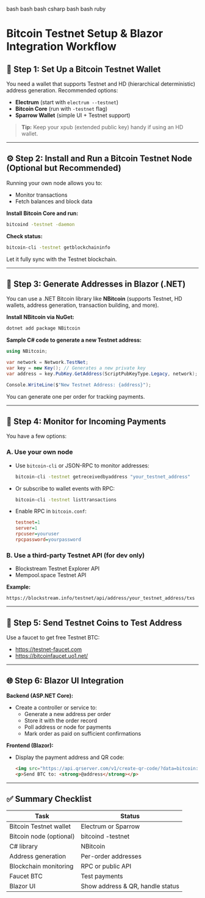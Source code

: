 bash
bash
bash
csharp
bash
bash
ruby

# Bitcoin Testnet Setup & Blazor Integration Workflow

## 🧱 Step 1: Set Up a Bitcoin Testnet Wallet

You need a wallet that supports Testnet and HD (hierarchical deterministic) address generation. Recommended options:

- **Electrum** (start with `electrum --testnet`)
- **Bitcoin Core** (run with `-testnet` flag)
- **Sparrow Wallet** (simple UI + Testnet support)

> **Tip:** Keep your xpub (extended public key) handy if using an HD wallet.

---

## ⚙️ Step 2: Install and Run a Bitcoin Testnet Node (Optional but Recommended)

Running your own node allows you to:
- Monitor transactions
- Fetch balances and block data

**Install Bitcoin Core and run:**
```bash
bitcoind -testnet -daemon
```

**Check status:**
```bash
bitcoin-cli -testnet getblockchaininfo
```
Let it fully sync with the Testnet blockchain.

---

## 🔧 Step 3: Generate Addresses in Blazor (.NET)

You can use a .NET Bitcoin library like **NBitcoin** (supports Testnet, HD wallets, address generation, transaction building, and more).

**Install NBitcoin via NuGet:**
```bash
dotnet add package NBitcoin
```

**Sample C# code to generate a new Testnet address:**
```csharp
using NBitcoin;

var network = Network.TestNet;
var key = new Key(); // Generates a new private key
var address = key.PubKey.GetAddress(ScriptPubKeyType.Legacy, network);

Console.WriteLine($"New Testnet Address: {address}");
```
You can generate one per order for tracking payments.

---

## 📡 Step 4: Monitor for Incoming Payments

You have a few options:

### A. Use your own node
- Use `bitcoin-cli` or JSON-RPC to monitor addresses:
    ```bash
    bitcoin-cli -testnet getreceivedbyaddress "your_testnet_address"
    ```
- Or subscribe to wallet events with RPC:
    ```bash
    bitcoin-cli -testnet listtransactions
    ```
- Enable RPC in `bitcoin.conf`:
    ```ini
    testnet=1
    server=1
    rpcuser=youruser
    rpcpassword=yourpassword
    ```

### B. Use a third-party Testnet API (for dev only)
- Blockstream Testnet Explorer API
- Mempool.space Testnet API

**Example:**
```
https://blockstream.info/testnet/api/address/your_testnet_address/txs
```

---

## 🧪 Step 5: Send Testnet Coins to Test Address

Use a faucet to get free Testnet BTC:
- https://testnet-faucet.com
- https://bitcoinfaucet.uo1.net/

---

## 🌐 Step 6: Blazor UI Integration

**Backend (ASP.NET Core):**
- Create a controller or service to:
    - Generate a new address per order
    - Store it with the order record
    - Poll address or node for payments
    - Mark order as paid on sufficient confirmations

**Frontend (Blazor):**
- Display the payment address and QR code:
    ```html
    <img src="https://api.qrserver.com/v1/create-qr-code/?data=bitcoin:{address}&size=200x200" />
    <p>Send BTC to: <strong>@address</strong></p>
    ```

---

## ✅ Summary Checklist

| Task                   | Status                |
|------------------------|-----------------------|
| Bitcoin Testnet wallet | Electrum or Sparrow   |
| Bitcoin node (optional)| bitcoind -testnet     |
| C# library             | NBitcoin              |
| Address generation     | Per-order addresses   |
| Blockchain monitoring  | RPC or public API     |
| Faucet BTC             | Test payments         |
| Blazor UI              | Show address & QR, handle status |

